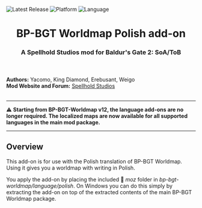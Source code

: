 
![Latest Release](https://img.shields.io/github/v/release/SpellholdStudios/BP-BGT-Worldmap_Polish_addon?include_prereleases&color=darkred)
![Platform](https://img.shields.io/static/v1?label=platform&message=windows&color=informational)
![Language](https://img.shields.io/static/v1?label=language&message=Polish&color=limegreen)

<div align="center"><h1></a>BP-BGT Worldmap Polish add-on</h1>

<h3>A Spellhold Studios mod for Baldur's Gate 2: SoA/ToB<h3>

</div><br />


**Authors:** Yacomo, King Diamond, Erebusant, Weigo  
**Mod Website and Forum:** <a href="http://www.shsforums.net/forum/401-worldmap/">Spellhold Studios</a><br /><br />


<hr>

:warning: **Starting from BP-BGT-Worldmap v12, the language add-ons are no longer required. The localized maps are now available for all supported languages in the main mod package.**

<hr>


## Overview

This add-on is for use with the Polish translation of BP-BGT Worldmap. Using it gives you a worldmap with writing in Polish.

You apply the add-on by placing the included :file_folder: *moz* folder in *bp-bgt-worldmap/language/polish*. On Windows you can do this simply by extracting the add-on on top of the extracted contents of the main BP-BGT Worldmap package.
